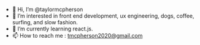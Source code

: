 - 👋 Hi, I’m @taylormcpherson
- 👀 I’m interested in front end development, ux engineering, dogs, coffee, surfing, and slow fashion. 
- 🌱 I’m currently learning react.js.
- 📫 How to reach me : tmcpherson2020@gmail.com

<!---
taylormcpherson/taylormcpherson is a ✨ special ✨ repository because its `README.md` (this file) appears on your GitHub profile.
You can click the Preview link to take a look at your changes.
--->
